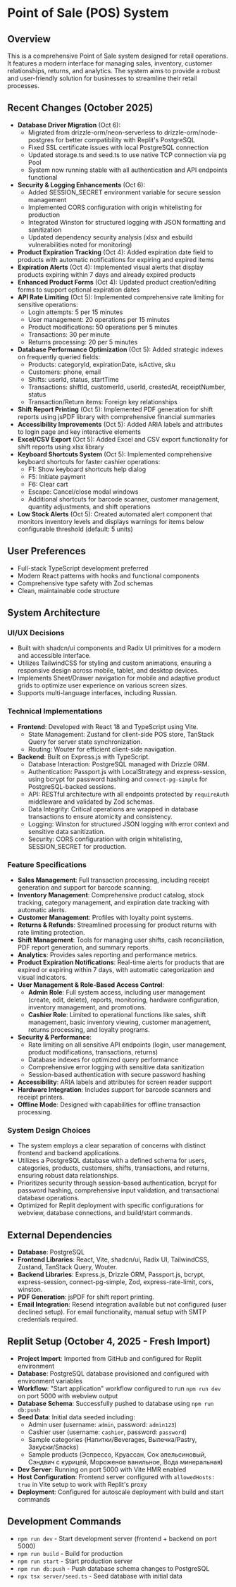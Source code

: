 # Point of Sale (POS) System

## Overview
This is a comprehensive Point of Sale system designed for retail operations. It features a modern interface for managing sales, inventory, customer relationships, returns, and analytics. The system aims to provide a robust and user-friendly solution for businesses to streamline their retail processes.

## Recent Changes (October 2025)
- **Database Driver Migration** (Oct 6):
  - Migrated from drizzle-orm/neon-serverless to drizzle-orm/node-postgres for better compatibility with Replit's PostgreSQL
  - Fixed SSL certificate issues with local PostgreSQL connection
  - Updated storage.ts and seed.ts to use native TCP connection via pg Pool
  - System now running stable with all authentication and API endpoints functional
- **Security & Logging Enhancements** (Oct 6): 
  - Added SESSION_SECRET environment variable for secure session management
  - Implemented CORS configuration with origin whitelisting for production
  - Integrated Winston for structured logging with JSON formatting and sanitization
  - Updated dependency security analysis (xlsx and esbuild vulnerabilities noted for monitoring)
- **Product Expiration Tracking** (Oct 4): Added expiration date field to products with automatic notifications for expiring and expired items
- **Expiration Alerts** (Oct 4): Implemented visual alerts that display products expiring within 7 days and already expired products
- **Enhanced Product Forms** (Oct 4): Updated product creation/editing forms to support optional expiration dates
- **API Rate Limiting** (Oct 5): Implemented comprehensive rate limiting for sensitive operations:
  - Login attempts: 5 per 15 minutes
  - User management: 20 operations per 15 minutes
  - Product modifications: 50 operations per 5 minutes
  - Transactions: 30 per minute
  - Returns processing: 20 per 5 minutes
- **Database Performance Optimization** (Oct 5): Added strategic indexes on frequently queried fields:
  - Products: categoryId, expirationDate, isActive, sku
  - Customers: phone, email
  - Shifts: userId, status, startTime
  - Transactions: shiftId, customerId, userId, createdAt, receiptNumber, status
  - Transaction/Return items: Foreign key relationships
- **Shift Report Printing** (Oct 5): Implemented PDF generation for shift reports using jsPDF library with comprehensive financial summaries
- **Accessibility Improvements** (Oct 5): Added ARIA labels and attributes to login page and key interactive elements
- **Excel/CSV Export** (Oct 5): Added Excel and CSV export functionality for shift reports using xlsx library
- **Keyboard Shortcuts System** (Oct 5): Implemented comprehensive keyboard shortcuts for faster cashier operations:
  - F1: Show keyboard shortcuts help dialog
  - F5: Initiate payment
  - F6: Clear cart
  - Escape: Cancel/close modal windows
  - Additional shortcuts for barcode scanner, customer management, quantity adjustments, and shift operations
- **Low Stock Alerts** (Oct 5): Created automated alert component that monitors inventory levels and displays warnings for items below configurable threshold (default: 5 units)

## User Preferences
- Full-stack TypeScript development preferred
- Modern React patterns with hooks and functional components
- Comprehensive type safety with Zod schemas
- Clean, maintainable code structure

## System Architecture

### UI/UX Decisions
- Built with shadcn/ui components and Radix UI primitives for a modern and accessible interface.
- Utilizes TailwindCSS for styling and custom animations, ensuring a responsive design across mobile, tablet, and desktop devices.
- Implements Sheet/Drawer navigation for mobile and adaptive product grids to optimize user experience on various screen sizes.
- Supports multi-language interfaces, including Russian.

### Technical Implementations
- **Frontend**: Developed with React 18 and TypeScript using Vite.
    - State Management: Zustand for client-side POS store, TanStack Query for server state synchronization.
    - Routing: Wouter for efficient client-side navigation.
- **Backend**: Built on Express.js with TypeScript.
    - Database Interaction: PostgreSQL managed with Drizzle ORM.
    - Authentication: Passport.js with LocalStrategy and express-session, using bcrypt for password hashing and `connect-pg-simple` for PostgreSQL-backed sessions.
    - API: RESTful architecture with all endpoints protected by `requireAuth` middleware and validated by Zod schemas.
    - Data Integrity: Critical operations are wrapped in database transactions to ensure atomicity and consistency.
    - Logging: Winston for structured JSON logging with error context and sensitive data sanitization.
    - Security: CORS configuration with origin whitelisting, SESSION_SECRET for production.

### Feature Specifications
- **Sales Management**: Full transaction processing, including receipt generation and support for barcode scanning.
- **Inventory Management**: Comprehensive product catalog, stock tracking, category management, and expiration date tracking with automatic alerts.
- **Customer Management**: Profiles with loyalty point systems.
- **Returns & Refunds**: Streamlined processing for product returns with rate limiting protection.
- **Shift Management**: Tools for managing user shifts, cash reconciliation, PDF report generation, and summary reports.
- **Analytics**: Provides sales reporting and performance metrics.
- **Product Expiration Notifications**: Real-time alerts for products that are expired or expiring within 7 days, with automatic categorization and visual indicators.
- **User Management & Role-Based Access Control**:
    - **Admin Role**: Full system access, including user management (create, edit, delete), reports, monitoring, hardware configuration, inventory management, and promotions.
    - **Cashier Role**: Limited to operational functions like sales, shift management, basic inventory viewing, customer management, returns processing, and loyalty programs.
- **Security & Performance**:
    - Rate limiting on all sensitive API endpoints (login, user management, product modifications, transactions, returns)
    - Database indexes for optimized query performance
    - Comprehensive error logging with sensitive data sanitization
    - Session-based authentication with secure password hashing
- **Accessibility**: ARIA labels and attributes for screen reader support
- **Hardware Integration**: Includes support for barcode scanners and receipt printers.
- **Offline Mode**: Designed with capabilities for offline transaction processing.

### System Design Choices
- The system employs a clear separation of concerns with distinct frontend and backend applications.
- Utilizes a PostgreSQL database with a defined schema for users, categories, products, customers, shifts, transactions, and returns, ensuring robust data relationships.
- Prioritizes security through session-based authentication, bcrypt for password hashing, comprehensive input validation, and transactional database operations.
- Optimized for Replit deployment with specific configurations for webview, database connections, and build/start commands.

## External Dependencies
- **Database**: PostgreSQL
- **Frontend Libraries**: React, Vite, shadcn/ui, Radix UI, TailwindCSS, Zustand, TanStack Query, Wouter.
- **Backend Libraries**: Express.js, Drizzle ORM, Passport.js, bcrypt, express-session, connect-pg-simple, Zod, express-rate-limit, cors, winston.
- **PDF Generation**: jsPDF for shift report printing.
- **Email Integration**: Resend integration available but not configured (user declined setup). For email functionality, manual setup with SMTP credentials required.

## Replit Setup (October 4, 2025 - Fresh Import)
- **Project Import**: Imported from GitHub and configured for Replit environment
- **Database**: PostgreSQL database provisioned and configured with environment variables
- **Workflow**: "Start application" workflow configured to run `npm run dev` on port 5000 with webview output
- **Database Schema**: Successfully pushed to database using `npm run db:push`
- **Seed Data**: Initial data seeded including:
  - Admin user (username: `admin`, password: `admin123`)
  - Cashier user (username: `cashier`, password: `password`)
  - Sample categories (Напитки/Beverages, Выпечка/Pastry, Закуски/Snacks)
  - Sample products (Эспрессо, Круассан, Сок апельсиновый, Сэндвич с курицей, Мороженое ванильное, Вода минеральная)
- **Dev Server**: Running on port 5000 with Vite HMR enabled
- **Host Configuration**: Frontend server configured with `allowedHosts: true` in Vite setup to work with Replit's proxy
- **Deployment**: Configured for autoscale deployment with build and start commands

## Development Commands
- `npm run dev` - Start development server (frontend + backend on port 5000)
- `npm run build` - Build for production
- `npm run start` - Start production server
- `npm run db:push` - Push database schema changes to PostgreSQL
- `npx tsx server/seed.ts` - Seed database with initial data